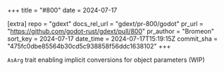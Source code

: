 +++
title = "#800"
date = 2024-07-17

[extra]
repo = "gdext"
docs_rel_url = "gdext/pr-800/godot"
pr_url = "https://github.com/godot-rust/gdext/pull/800"
pr_author = "Bromeon"
sort_key = 2024-07-17
date_time = 2024-07-17T15:19:15Z
commit_sha = "475fc0dbe85564b30cd5c938858f56ddc1638102"
+++

`AsArg` trait enabling implicit conversions for object parameters (WIP)

